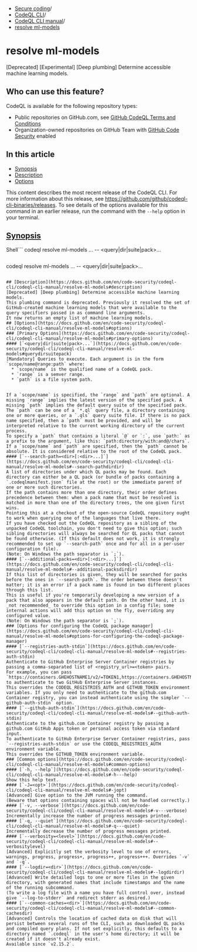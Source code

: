   * [Secure coding](https://docs.github.com/en/code-security "Secure coding")/
  * [CodeQL CLI](https://docs.github.com/en/code-security/codeql-cli "CodeQL CLI")/
  * [CodeQL CLI manual](https://docs.github.com/en/code-security/codeql-cli/codeql-cli-manual "CodeQL CLI manual")/
  * [resolve ml-models](https://docs.github.com/en/code-security/codeql-cli/codeql-cli-manual/resolve-ml-models "resolve ml-models")


# resolve ml-models
[Deprecated] [Experimental] [Deep plumbing] Determine accessible machine learning models.
## Who can use this feature?
CodeQL is available for the following repository types:
  * Public repositories on GitHub.com, see [GitHub CodeQL Terms and Conditions](https://github.com/github/codeql-cli-binaries/blob/main/LICENSE.md)
  * Organization-owned repositories on GitHub Team with [GitHub Code Security](https://docs.github.com/en/get-started/learning-about-github/about-github-advanced-security) enabled


## In this article
  * [Synopsis](https://docs.github.com/en/code-security/codeql-cli/codeql-cli-manual/resolve-ml-models#synopsis)
  * [Description](https://docs.github.com/en/code-security/codeql-cli/codeql-cli-manual/resolve-ml-models#description)
  * [Options](https://docs.github.com/en/code-security/codeql-cli/codeql-cli-manual/resolve-ml-models#options)


This content describes the most recent release of the CodeQL CLI. For more information about this release, see <https://github.com/github/codeql-cli-binaries/releases>.
To see details of the options available for this command in an earlier release, run the command with the `--help` option in your terminal.
## [Synopsis](https://docs.github.com/en/code-security/codeql-cli/codeql-cli-manual/resolve-ml-models#synopsis)
Shell```
codeql resolve ml-models <options>... -- <query|dir|suite|pack>...

```
```
codeql resolve ml-models <options>... -- <query|dir|suite|pack>...

```

## [Description](https://docs.github.com/en/code-security/codeql-cli/codeql-cli-manual/resolve-ml-models#description)
[Deprecated] [Deep plumbing] Determine accessible machine learning models.
This plumbing command is deprecated. Previously it resolved the set of GitHub-created machine learning models that were available to the query specifiers passed in as command line arguments.
It now returns an empty list of machine learning models.
## [Options](https://docs.github.com/en/code-security/codeql-cli/codeql-cli-manual/resolve-ml-models#options)
### [Primary Options](https://docs.github.com/en/code-security/codeql-cli/codeql-cli-manual/resolve-ml-models#primary-options)
#### [`<query|dir|suite|pack>...`](https://docs.github.com/en/code-security/codeql-cli/codeql-cli-manual/resolve-ml-models#querydirsuitepack)
[Mandatory] Queries to execute. Each argument is in the form `scope/name@range:path` where:
  * `scope/name` is the qualified name of a CodeQL pack.
  * `range` is a semver range.
  * `path` is a file system path.


If a `scope/name` is specified, the `range` and `path` are optional. A missing `range` implies the latest version of the specified pack. A missing `path` implies the default query suite of the specified pack.
The `path` can be one of a `*.ql` query file, a directory containing one or more queries, or a `.qls` query suite file. If there is no pack name specified, then a `path` must be provided, and will be interpreted relative to the current working directory of the current process.
To specify a `path` that contains a literal `@` or `:`, use `path:` as a prefix to the argument, like this: `path:directory/with:and@/chars`.
If a `scope/name` and `path` are specified, then the `path` cannot be absolute. It is considered relative to the root of the CodeQL pack.
#### [`--search-path=<dir>[:<dir>...]`](https://docs.github.com/en/code-security/codeql-cli/codeql-cli-manual/resolve-ml-models#--search-pathdirdir)
A list of directories under which QL packs may be found. Each directory can either be a QL pack (or bundle of packs containing a `.codeqlmanifest.json` file at the root) or the immediate parent of one or more such directories.
If the path contains more than one directory, their order defines precedence between them: when a pack name that must be resolved is matched in more than one of the directory trees, the one given first wins.
Pointing this at a checkout of the open-source CodeQL repository ought to work when querying one of the languages that live there.
If you have checked out the CodeQL repository as a sibling of the unpacked CodeQL toolchain, you don't need to give this option; such sibling directories will always be searched for QL packs that cannot be found otherwise. (If this default does not work, it is strongly recommended to set up `--search-path` once and for all in a per-user configuration file).
(Note: On Windows the path separator is `;`).
#### [`--additional-packs=<dir>[:<dir>...]`](https://docs.github.com/en/code-security/codeql-cli/codeql-cli-manual/resolve-ml-models#--additional-packsdirdir)
If this list of directories is given, they will be searched for packs before the ones in `--search-path`. The order between these doesn't matter; it is an error if a pack name is found in two different places through this list.
This is useful if you're temporarily developing a new version of a pack that also appears in the default path. On the other hand, it is _not recommended_ to override this option in a config file; some internal actions will add this option on the fly, overriding any configured value.
(Note: On Windows the path separator is `;`).
### [Options for configuring the CodeQL package manager](https://docs.github.com/en/code-security/codeql-cli/codeql-cli-manual/resolve-ml-models#options-for-configuring-the-codeql-package-manager)
#### [`--registries-auth-stdin`](https://docs.github.com/en/code-security/codeql-cli/codeql-cli-manual/resolve-ml-models#--registries-auth-stdin)
Authenticate to GitHub Enterprise Server Container registries by passing a comma-separated list of <registry_url>=<token> pairs.
For example, you can pass `https://containers.GHEHOSTNAME1/v2/=TOKEN1,https://containers.GHEHOSTNAME2/v2/=TOKEN2` to authenticate to two GitHub Enterprise Server instances.
This overrides the CODEQL_REGISTRIES_AUTH and GITHUB_TOKEN environment variables. If you only need to authenticate to the github.com Container registry, you can instead authenticate using the simpler `--github-auth-stdin` option.
#### [`--github-auth-stdin`](https://docs.github.com/en/code-security/codeql-cli/codeql-cli-manual/resolve-ml-models#--github-auth-stdin)
Authenticate to the github.com Container registry by passing a github.com GitHub Apps token or personal access token via standard input.
To authenticate to GitHub Enterprise Server Container registries, pass `--registries-auth-stdin` or use the CODEQL_REGISTRIES_AUTH environment variable.
This overrides the GITHUB_TOKEN environment variable.
### [Common options](https://docs.github.com/en/code-security/codeql-cli/codeql-cli-manual/resolve-ml-models#common-options)
#### [`-h, --help`](https://docs.github.com/en/code-security/codeql-cli/codeql-cli-manual/resolve-ml-models#-h---help)
Show this help text.
#### [`-J=<opt>`](https://docs.github.com/en/code-security/codeql-cli/codeql-cli-manual/resolve-ml-models#-jopt)
[Advanced] Give option to the JVM running the command.
(Beware that options containing spaces will not be handled correctly.)
#### [`-v, --verbose`](https://docs.github.com/en/code-security/codeql-cli/codeql-cli-manual/resolve-ml-models#-v---verbose)
Incrementally increase the number of progress messages printed.
#### [`-q, --quiet`](https://docs.github.com/en/code-security/codeql-cli/codeql-cli-manual/resolve-ml-models#-q---quiet)
Incrementally decrease the number of progress messages printed.
#### [`--verbosity=<level>`](https://docs.github.com/en/code-security/codeql-cli/codeql-cli-manual/resolve-ml-models#--verbositylevel)
[Advanced] Explicitly set the verbosity level to one of errors, warnings, progress, progress+, progress++, progress+++. Overrides `-v` and `-q`.
#### [`--logdir=<dir>`](https://docs.github.com/en/code-security/codeql-cli/codeql-cli-manual/resolve-ml-models#--logdirdir)
[Advanced] Write detailed logs to one or more files in the given directory, with generated names that include timestamps and the name of the running subcommand.
(To write a log file with a name you have full control over, instead give `--log-to-stderr` and redirect stderr as desired.)
#### [`--common-caches=<dir>`](https://docs.github.com/en/code-security/codeql-cli/codeql-cli-manual/resolve-ml-models#--common-cachesdir)
[Advanced] Controls the location of cached data on disk that will persist between several runs of the CLI, such as downloaded QL packs and compiled query plans. If not set explicitly, this defaults to a directory named `.codeql` in the user's home directory; it will be created if it doesn't already exist.
Available since `v2.15.2`.
